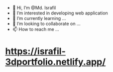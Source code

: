- 👋 Hi, I’m @Md. Israfil
- 👀 I’m interested in developing web application
- 🌱 I’m currently learning ...
- 💞️ I’m looking to collaborate on ...
- 📫 How to reach me ...

# https://israfil-3dportfolio.netlify.app/

<!---
Ronnie038/Ronnie038 is a ✨ special ✨ repository because its `README.md` (this file) appears on your GitHub profile.
You can click the Preview link to take a look at your changes.
--->
